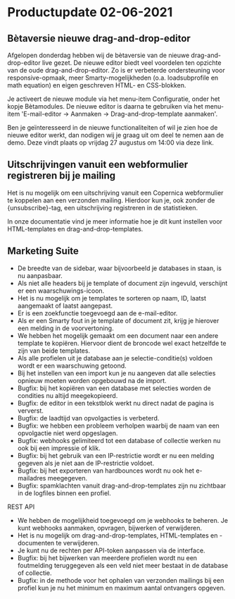 # Productupdate 02-06-2021

## Bètaversie nieuwe drag-and-drop-editor
Afgelopen donderdag hebben wij de bètaversie van de nieuwe drag-and-drop-editor live gezet. De nieuwe editor biedt veel voordelen ten opzichte van de oude drag-and-drop-editor. Zo is er verbeterde ondersteuning voor responsive-opmaak, meer Smarty-mogelijkheden (o.a. loadsubprofile en math equation) en eigen geschreven HTML- en CSS-blokken. 

Je activeert de nieuwe module via het menu-item Configuratie, onder het kopje Bètamodules. De nieuwe editor is daarna te gebruiken via het menu-item 'E-mail-editor → Aanmaken → Drag-and-drop-template aanmaken'.

Ben je geïnteresseerd in de nieuwe functionaliteiten of wil je zien hoe de nieuwe editor werkt, dan nodigen wij je graag uit om deel te nemen aan de demo. Deze vindt plaats op vrijdag 27 augustus om 14:00 via deze link.

## Uitschrijvingen vanuit een webformulier registreren bij je mailing
Het is nu mogelijk om een uitschrijving vanuit een Copernica webformulier te koppelen aan een verzonden mailing. Hierdoor kun je, ook zonder de {unsubscribe}-tag, een uitschrijving registreren in de statistieken. 

In onze documentatie vind je meer informatie hoe je dit kunt instellen voor HTML-templates en drag-and-drop-templates.

## Marketing Suite
* De breedte van de sidebar, waar bijvoorbeeld je databases in staan, is nu aanpasbaar. 
* Als niet alle headers bij je template of document zijn ingevuld, verschijnt er een waarschuwings-icoon.
* Het is nu mogelijk om je templates te sorteren op naam, ID, laatst aangemaakt of laatst aangepast.
* Er is een zoekfunctie toegevoegd aan de e-mail-editor.
* Als er een Smarty fout in je template of document zit, krijg je hierover een melding in de voorvertoning.
* We hebben het mogelijk gemaakt om een document naar een andere template te kopiëren. Hiervoor dient de broncode wel exact hetzelfde te zijn van beide templates.
* Als alle profielen uit je database aan je selectie-conditie(s) voldoen wordt er een waarschuwing getoond. 
* Bij het instellen van een import kun je nu aangeven dat alle selecties opnieuw moeten worden opgebouwd na de import.
* Bugfix: bij het kopiëren van een database met selecties worden de condities nu altijd meegekopieerd. 
* Bugfix: de editor in een tekstblok werkt nu direct nadat de pagina is ververst.
* Bugfix: de laadtijd van opvolgacties is verbeterd.
* Bugfix: we hebben een probleem verholpen waarbij de naam van een opvolgactie niet werd opgeslagen.
* Bugfix: webhooks gelimiteerd tot een database of collectie werken nu ook bij een impressie of klik.
* Bugfix: bij het gebruik van een IP-restrictie wordt er nu een melding gegeven als je niet aan de IP-restrictie voldoet.
* Bugfix: bij het exporteren van hardbounces wordt nu ook het e-mailadres meegegeven.
* Bugfix: spamklachten vanuit drag-and-drop-templates zijn nu zichtbaar in de logfiles binnen een profiel.

REST API
* We hebben de mogelijkheid toegevoegd om je webhooks te beheren. Je kunt webhooks aanmaken, opvragen, bijwerken of verwijderen.
* Het is nu mogelijk om drag-and-drop-templates, HTML-templates en -documenten te verwijderen.
* Je kunt nu de rechten per API-token aanpassen via de interface.
* Bugfix: bij het bijwerken van meerdere profielen wordt nu een foutmelding teruggegeven als een veld niet meer bestaat in de database of collectie.
* Bugfix: in de methode voor het ophalen van verzonden mailings bij een profiel kun je nu het minimum en maximum aantal ontvangers opgeven. 
